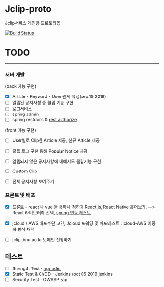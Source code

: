 # Jclip-proto

Jclip서비스 개인용 프로토타입

[![Build Status](http://203.254.143.135:1880/job/Jclip_Prototype/badge/icon)](http://203.254.143.135:1880/job/Jclip_Prototype/)

# TODO
---

### 서버 개발

(back 기능 구현)
- [x] Article - Keyword - User 관계 작성(sep.19 2019)  
- [ ] 알림된 공지사항 중 클립 기능 구현
- [ ] 로그서비스 
- [ ] spring admin
- [ ] spring restdocs & [rest authorize](https://supawer0728.github.io/2018/03/20/spring-data-rest/)

(front 기능 구현)
- [ ] User별로 Clip한 Article 제공, 신규 Article 제공
- [ ] 클립 로그 구현 통해 Popular Notice 제공
- [ ] 알림되지 않은 공지사항에 대해서도 클립기능 구현
- [ ] Custom Clip
- [ ] 전체 공지사항 보여주기


### 프론트 및 배포

- [x] 프론트 - react 나 vue 둘 중하나 정하기 React.js, React Native 훑어보기. --> React 라이브러리 선택, [spring 연동 테스트](https://spring.io/guides/tutorials/react-and-spring-data-rest/)
- [x] jcloud / AWS 배포수단 고민, Jcloud 포워딩 및 배포테스트  : jcloud-AWS 이중화 방식 채택
- [ ] jclip.jbnu.ac.kr 도메인 신청하기


## 테스트

- [ ] Strength Test - [ngrinder](https://github.com/naver/ngrinder)
- [x] Static Test & CI/CD - Jenkins (oct 06 2019 jenkins 
- [ ] Security Test - OWASP zap
